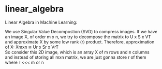 # linear_algebra
Linear Algebra in Machine Learning:

We use Singular Value Decompostion (SVD) to compress images.
If we have an image X, of order m x n, we try to decompose the matrix to U x S x VT  and approximate X by some low rank (r) product.
Therefore, approximation of X: 
Xmxn  ≅  Ur x Sr x VrT  
So consider this 2D image, which is an array X of m rows and n columns and instead of storing all mxn matrix, we are just gonna store r of them where r <<< m or n 
